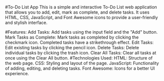 #To-Do List App
This is a simple and interactive To-Do List web application that allows you to add, edit, mark as complete, and delete tasks. It uses HTML, CSS, JavaScript, and Font Awesome icons to provide a user-friendly and stylish interface.

#Features:
Add Tasks: Add tasks using the input field and the "Add" button.
Mark Tasks as Complete: Mark tasks as completed by clicking the checkmark icon. Completed tasks have a strikethrough effect.
Edit Tasks: Edit existing tasks by clicking the pencil icon.
Delete Tasks: Delete individual tasks by clicking the trash icon.
Clear All Tasks: Clear all tasks at once using the Clear All button.
#Technologies Used:
HTML: Structure of the web page.
CSS: Styling and layout of the page.
JavaScript: Functionality of adding, editing, and deleting tasks.
Font Awesome: Icons for a better UI experience.

